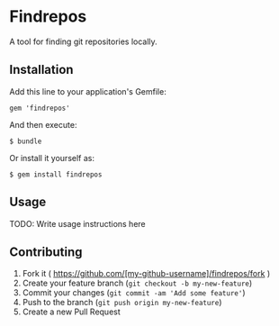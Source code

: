 # Findrepos

A tool for finding git repositories locally.

## Installation

Add this line to your application's Gemfile:

    gem 'findrepos'

And then execute:

    $ bundle

Or install it yourself as:

    $ gem install findrepos

## Usage

TODO: Write usage instructions here

## Contributing

1. Fork it ( https://github.com/[my-github-username]/findrepos/fork )
2. Create your feature branch (`git checkout -b my-new-feature`)
3. Commit your changes (`git commit -am 'Add some feature'`)
4. Push to the branch (`git push origin my-new-feature`)
5. Create a new Pull Request
